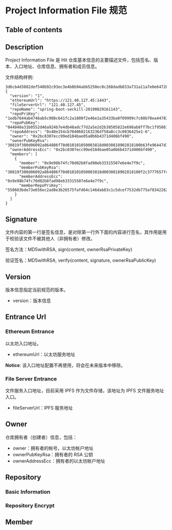 # Project Information File 规范

## Table of contents
<!-- TOC -->
<!-- /TOC -->

## Description

Project Information File 是 Hit 仓库基本信息的主要描述文件，包括签名、版本、入口地址、仓库信息、拥有者和成员信息。

文件结构样例:

    3d6cb4d3882def540b92c93ec3e4b8b94abb5250ec0c268dadb033a731a11a7e0e647288b2cc8c4517a6f6b0b161f24087a202dbd06a56e8619b9148b7e55f24b66bf80ae58b687608bc0cc27f5a0b778a838288e6ebb44dd3e74687d3ae96feaff7e7b4a2f0701f3bf11326e5456fe170aa3ffc4b4f01ab43b828e5cf03198b
    {
      "version": "1",
      "ethereumUrl": "https://121.40.127.45:1443",
      "fileServerUrl": "121.40.127.45",
      "repoName": "spring-boot-seckill-20190829161143",
      "repoPriKey": "1edb7644ab4746ab5c988c641fc2a1800f2e46e1a35433ba0f09999c7c80b78ea447831412c93e4a255c6abf3edeec6942a3642a494c052717ad3fb6921ff5b5169e92ad67fb830a42a65c49f7dda3e4d41dd42001f8f078657ca43c8b1b6665507ca372755649b86bb407e3ba96511ded6bb105e3604211ca075962a34ca605",
      "repoPubKey": "044040a31b0552d46a924b7e4db48adc77d2a5e2d2b38505822e698ab8ff7bc1f958613bac303cbce20867be64cddd70b7724c096524b4e4ed53c7681f58860932",
      "repoAddress": "0x48e154cb7040602163236df58a8cc3c0836425e1-6",
      "owner": "0x2bc8307ecc99ed184bae05a0b6b4371d406bf490",
      "ownerPubKeyRsa": "30819f300d06092a864886f70d010101050003818d0030818902818100b63fe96447d3b2d5c77b01ad284ad94a96f28ae9d524f67b242abac2808d3134ee22811f448af97975100f881174905a48fe10ee5687bb40af86a6d44eb2ca819d70c3d96eec492e95e5c5af53f19150bb82e0b89283c8f24465c2bef3178b1d04365b20dc6827cb4217af1f694c97a95418b4eb9965e29658184dcd98d928330203010001",
      "ownerAddressEcc": "0x2bc8307ecc99ed184bae05a0b6b4371d406bf490",
      "members": [
        {
          "member": "0x9e98b74fc70d02b8fad98eb33315507e6e4e7f9c",
          "memberPubKeyRsa": "30819f300d06092a864886f70d010101050003818d0030818902818100f2c3777657fc45b2dc309721e6653454c8fe576758e513aeae269797dfcb40567b1e36d8967640de78accf64aff4e39d2f25f2d75d71d803278a1c9733cacb6394210123c26a279c64bba07de9dd18e5103eb9d89920599be4804130b3f279aecaeb7e0094dd1200f489985c3394607c0c6571a0abac2dc787035e8f2266c5310203010001",
          "memberAddressEcc": "0x9e98b74fc70d02b8fad98eb33315507e6e4e7f9c",
          "memberRepoPriKey": "550603bde73e656ec2ad8e3b26575fafd64c146dab83c1c5dcef7532db775af83422622d926bf8bb9084b987ce55de36c7b6be1a85f558734102f205c767e8a32383f7aaee70011ea45d9833ef55df54a51960f1e7d5be8a54a08fd15652004042ffa5defba30012853b649f9c2f1c458d5441da535adf605561cd4d0ca4d9c3"
        }
      ]
    }

## Signature

文件内容的第一行是签名信息，是对除第一行外下面的内容进行签名，其作用是用于校验该文件不被其他人（非拥有者）修改。

签名方法：MD5withRSA, sign(content, ownerRsaPrivateKey)

验证签名：MD5withRSA, verify(content, signature, ownerRsaPublicKey)

## Version

版本信息指定当前规范的版本。
* version：版本信息

## Entrance Url

### Ethereum Entrance

以太坊入口地址。
* ethereumUrl：以太坊服务地址

**Notice**: 该入口地址配置不再使用，将会在未来版本中移除。

### File Server Entrance

文件服务入口地址，目前采用 IPFS 作为文件存储，该地址为 IPFS 文件服务地址入口。
* fileServerUrl：IPFS 服务地址

## Owner

仓库拥有者（创建者）信息，包括：
* owner：拥有者的帐号，以太坊帐户地址
* ownerPubKeyRsa：拥有者的 RSA 公钥
* ownerAddressEcc：拥有者的以太坊帐户地址

## Repository
### Basic Information

### Repository Encrypt

## Member
